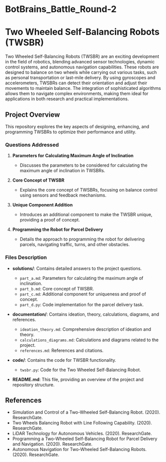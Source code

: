 # BotBrains_Battle_Round-2
# Two Wheeled Self-Balancing Robots (TWSBR)

Two Wheeled Self-Balancing Robots (TWSBR) are an exciting development in the field of robotics, blending advanced sensor technologies, dynamic control systems, and autonomous navigation capabilities. These robots are designed to balance on two wheels while carrying out various tasks, such as personal transportation or last-mile delivery. By using gyroscopes and accelerometers, TWSBRs can detect their orientation and adjust their movements to maintain balance. The integration of sophisticated algorithms allows them to navigate complex environments, making them ideal for applications in both research and practical implementations. 

## Project Overview

This repository explores the key aspects of designing, enhancing, and programming TWSBRs to optimize their performance and utility.

### Questions Addressed

1. **Parameters for Calculating Maximum Angle of Inclination**
   - Discusses the parameters to be considered for calculating the maximum angle of inclination in TWSBRs.

2. **Core Concept of TWSBR**
   - Explains the core concept of TWSBRs, focusing on balance control using sensors and feedback mechanisms.

3. **Unique Component Addition**
   - Introduces an additional component to make the TWSBR unique, providing a proof of concept.

4. **Programming the Robot for Parcel Delivery**
   - Details the approach to programming the robot for delivering parcels, navigating traffic, turns, and other obstacles.

### Files Description

- **solutions/**: Contains detailed answers to the project questions.
  - `part_a.md`: Parameters for calculating the maximum angle of inclination.
  - `part_b.md`: Core concept of TWSBR.
  - `part_c.md`: Additional component for uniqueness and proof of concept.
  - `part_d.py`: Code implementation for the parcel delivery task.

- **documentation/**: Contains ideation, theory, calculations, diagrams, and references.
  - `ideation_theory.md`: Comprehensive description of ideation and theory.
  - `calculations_diagrams.md`: Calculations and diagrams related to the project.
  - `references.md`: References and citations.

- **code/**: Contains the code for TWSBR functionality.
  - `twsbr.py`: Code for the Two Wheeled Self-Balancing Robot.

- **README.md**: This file, providing an overview of the project and repository structure.

## References
- Simulation and Control of a Two-Wheeled Self-Balancing Robot. (2020). ResearchGate.
- Two Wheels Balancing Robot with Line Following Capability. (2020). ResearchGate.
- LiDAR Technology for Autonomous Vehicles. (2020). ResearchGate.
- Programming a Two-Wheeled Self-Balancing Robot for Parcel Delivery and Navigation. (2020). ResearchGate.
- Autonomous Navigation for Two-Wheeled Self-Balancing Robots. (2020). ResearchGate.

